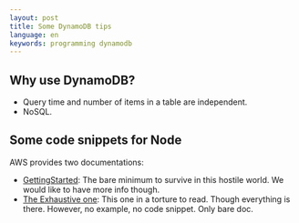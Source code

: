 ```yaml
---
layout: post
title: Some DynamoDB tips
language: en
keywords: programming dynamodb
---
```


## Why use DynamoDB?

- Query time and number of items in a table are independent.
- NoSQL.

## Some code snippets for Node

AWS provides two documentations:

- [GettingStarted](http://docs.aws.amazon.com/amazondynamodb/latest/gettingstartedguide/GettingStarted.NodeJs.html): The bare minimum to survive in this hostile world. We would like to have more info though.
- [The Exhaustive one](http://docs.aws.amazon.com/AWSJavaScriptSDK/latest/AWS/DynamoDB.html): This one in a torture to read. Though everything is there. However, no example, no code snippet. Only bare doc.

